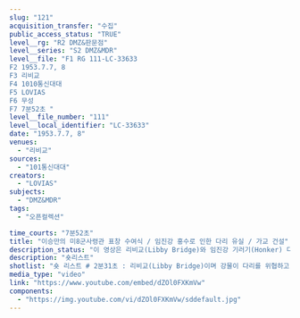 ```yaml
---
slug: "121"
acquisition_transfer: "수집"
public_access_status: "TRUE"
level__rg: "R2 DMZ&판문점"
level__series: "S2 DMZ&MDR"
level__file: "F1 RG 111-LC-33633
F2 1953.7.7, 8
F3 리비교 
F4 1010통신대대
F5 LOVIAS
F6 무성
F7 7분52초 "
level__file_number: "111"
level__local_identifier: "LC-33633"
date: "1953.7.7, 8"
venues: 
  - "리비교"
sources: 
  - "101통신대대"
creators: 
  - "LOVIAS"
subjects: 
  - "DMZ&MDR"
tags: 
  - "오픈컬렉션"

time_courts: "7분52초"
title: "이승만의 미8군사령관 표창 수여식 / 임진강 홍수로 인한 다리 유실 / 가교 건설"
description_status: "이 영상은 리비교(Libby Bridge)와 임진강 기러기(Honker) 다리에서 홍수 상황을 보여주고 있다. 1953년 7월 7일 리비교가 홍수에도 붕괴되지 않고 있음을 보여주고 있다. 7월 8일 기러기 다리가 홍수로 인해 유실되었지만 다시 공사를 재개하고 있다. "
description: "숏리스트"
shotlist: "숏 리스트 # 2분31초 : 리비교(Libby Bridge)이며 강물이 다리를 위협하고 있다. 수위가 점점 높아지고 있다. # 2롤 슬레이트 3분25초 : 1953년 7월 7일 101통신대대, 제목 다리(Bridge), 촬영자 로빈스(Lovins) 임진강 일대 모습, 강물의 수위가 높아져 다리를 파괴했다. # 4롤 슬레이트 4분32초 : 1953년 7월 7일 크레인 보트를 이동시키고 있다. 물살이 거센 가운데 가교가 건설되고 있다. # 7롤 슬레이트 6분46초 : 1953년 7월 8일 미군 병사들이 가교 공사에 참여하고 있다. 보트가 조립되 고 있다. 임진강 가교가 다시 재건되고 있다. 완성된 다리에 차량이 통행하고 있다. "
media_type: "video"
link: "https://www.youtube.com/embed/dZOl0FXKmVw"
components: 
  - "https://img.youtube.com/vi/dZOl0FXKmVw/sddefault.jpg"
---
```

